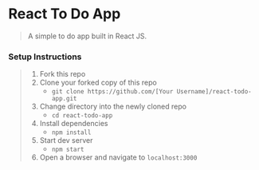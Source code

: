 # React To Do App

> A simple to do app built in React JS.

### Setup Instructions

> 1. Fork this repo
> 1. Clone your forked copy of this repo
>    - `git clone https://github.com/[Your Username]/react-todo-app.git`
> 1. Change directory into the newly cloned repo
>    - `cd react-todo-app`
> 1. Install dependencies 
>    - `npm install`
> 1. Start dev server
>    - `npm start`
> 1. Open a browser and navigate to `localhost:3000`
